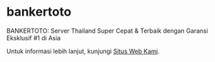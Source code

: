 # bankertoto

BANKERTOTO: Server Thailand Super Cepat & Terbaik dengan Garansi Eksklusif #1 di Asia

Untuk informasi lebih lanjut, kunjungi [Situs Web Kami](https://bankertotoasik.pro/).
